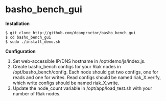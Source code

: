 basho_bench_gui
===============

**Installation**

    $ git clone http://github.com/deanproctor/basho_bench_gui
    $ cd basho_bench_gui
    $ sudo ./install_demo.sh

**Configuration**

1. Set web-accessible IP/DNS hostname in /opt/demo/js/index.js.
2. Create basho_bench configs for your Riak nodes in /opt/basho_bench/config.  Each node should get two configs, one for reads and one for writes.  Read configs should be named riak_X.verify, which write configs should be named riak_X.write.
3. Update the node_count variable in /opt/app/load_test.sh with your number of Riak nodes.
